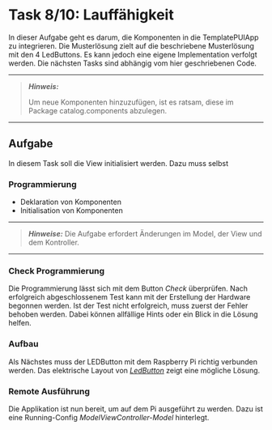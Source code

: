 # Task 8/10: Lauffähigkeit
In dieser Aufgabe geht es darum, die Komponenten in die TemplatePUIApp zu integrieren. Die Musterlösung zielt auf die 
beschriebene Musterlösung mit den 4 LedButtons. Es kann jedoch eine eigene Implementation verfolgt werden. Die nächsten 
Tasks sind abhängig vom hier geschriebenen Code.

---
> **_Hinweis:_**
>
> Um neue Komponenten hinzuzufügen, ist es ratsam, diese im Package catalog.components abzulegen.
---

## Aufgabe
In diesem Task soll die View initialisiert werden. Dazu muss selbst 

### Programmierung
- Deklaration von Komponenten
- Initialisation von Komponenten

---
> **_Hinweise:_**
> Die Aufgabe erfordert Änderungen im Model, der View und dem Kontroller.
---

### Check Programmierung
Die Programmierung lässt sich mit dem Button *Check* überprüfen. Nach erfolgreich abgeschlossenem Test kann mit der
Erstellung der Hardware begonnen werden. Ist der Test nicht erfolgreich, muss zuerst der Fehler behoben werden. Dabei können
allfällige Hints oder ein Blick in die Lösung helfen.

### Aufbau
Als Nächstes muss der LEDButton mit dem Raspberry Pi richtig verbunden werden. Das elektrische Layout von
[*LedButton*](https://pi4j.com/examples/components/ledbutton/) zeigt eine mögliche Lösung.

### Remote Ausführung
Die Applikation ist nun bereit, um auf dem Pi ausgeführt zu werden. Dazu ist eine
Running-Config *ModelViewController-Model* hinterlegt.